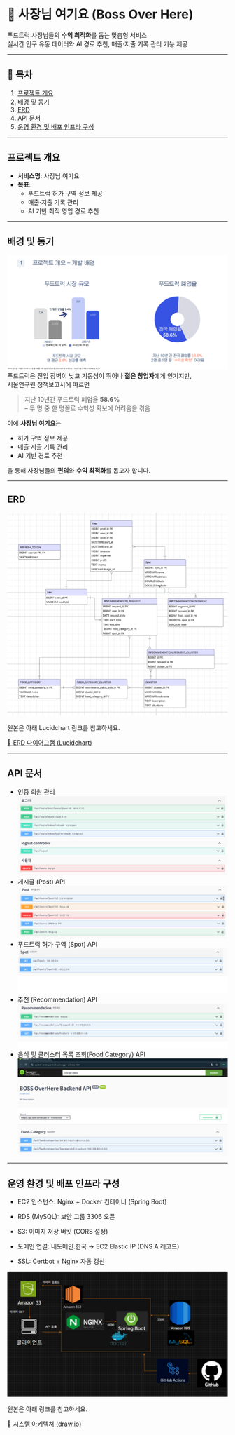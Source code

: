 # 🚀 사장님 여기요 (Boss Over Here)

푸드트럭 사장님들의 **수익 최적화**를 돕는 맞춤형 서비스  
실시간 인구 유동 데이터와 AI 경로 추천, 매출·지출 기록 관리 기능 제공

---

## 📖 목차

1. [프로젝트 개요](#프로젝트-개요)
2. [배경 및 동기](#배경-및-동기)
3. [ERD](#erd)
4. [API 문서](#api-문서)
5. [운영 환경 및 배포 인프라 구성](#운영-환경-및-배포-인프라-구성)

---

## 프로젝트 개요

- **서비스명**: 사장님 여기요
- **목표**:
    - 푸드트럭 허가 구역 정보 제공
    - 매출·지출 기록 관리
    - AI 기반 최적 영업 경로 추천

---

## 배경 및 동기

![푸드트럭 폐업율](images/feature1.png)  
푸드트럭은 진입 장벽이 낮고 기동성이 뛰어나 **젊은 창업자**에게 인기지만,  
서울연구원 정책보고서에 따르면
> 지난 10년간 푸드트럭 폐업율 **58.6%**  
> – 두 명 중 한 명꼴로 수익성 확보에 어려움을 겪음

이에 **사장님 여기요**는
- 허가 구역 정보 제공
- 매출·지출 기록 관리
- AI 기반 경로 추천

을 통해 사장님들의 **편의**와 **수익 최적화**를 돕고자 합니다.

---

## ERD

![ERD 다이어그램](images/feature2.png)

원본은 아래 Lucidchart 링크를 참고하세요.

[🔗 ERD 다이어그램 (Lucidchart)](https://lucid.app/lucidchart/ed55f3fd-eaac-4638-9348-9ac9b374edb2/edit?invitationId=inv_cbed137e-9123-48b5-b972-f1ceffdb2590)

---

## API 문서

- 인증 회원 관리
![인증 회원 관리](images/5e.png)
- 게시글 (Post) API
![게시글 (Post) API](images/4e.png)
- 푸드트럭 허가 구역 (Spot) API
![푸드트럭 허가 구역 (Spot) API](images/3e.png)
- 추천 (Recommendation) API
![추천 (Recommendation) API](images/2e.png)
- 음식 및 클러스터 목록 조회(Food Category) API
![Food Category API](images/1e.png)


---

## 운영 환경 및 배포 인프라 구성

- EC2 인스턴스: Nginx + Docker 컨테이너 (Spring Boot)

- RDS (MySQL): 보안 그룹 3306 오픈

- S3: 이미지 저장 버킷 (CORS 설정)

- 도메인 연결: 내도메인.한국 → EC2 Elastic IP (DNS A 레코드)

- SSL: Certbot + Nginx 자동 갱신

![시스템 아키텍쳐](images/feature3.png)

원본은 아래 링크를 참고하세요.

[🔗 시스템 아키텍쳐 (draw.io)](https://drive.google.com/file/d/1uYdEtw08h7nk301LgZtgRsZTPE2sWMhu/view?usp=sharing)
